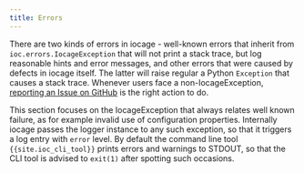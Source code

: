 ```yaml
---
title: Errors
---
```

There are two kinds of errors in iocage - well-known errors that inherit from `ioc.errors.IocageException` that will not print a stack trace, but log reasonable hints and error messages, and other errors that were caused by defects in iocage itself.
The latter will raise regular a Python `Exception` that causes a stack trace.
Whenever users face a non-IocageException, [reporting an Issue on GitHub](https://github.com/bsdci/libioc/issues/new) is the right action to do.

This section focuses on the IocageException that always relates well known failure, as for example invalid use of configuration properties.
Internally iocage passes the logger instance to any such exception, so that it triggers a log entry with `error` level.
By default the command line tool `{{site.ioc_cli_tool}}` prints errors and warnings to STDOUT, so that the CLI tool is advised to `exit(1)` after spotting such occasions.